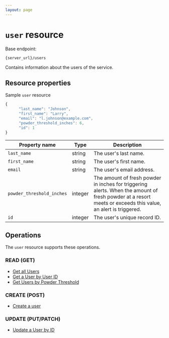 ```yaml
---
layout: page
---
```

# `user` resource

Base endpoint:

```shell
{server_url}/users
```

Contains information about the users of the service.

## Resource properties

Sample `user` resource

```js
{
      "last_name": "Johnson",
      "first_name": "Larry",
      "email": "l.johnson@example.com",
      "powder_threshold_inches": 6,
      "id": 1
}
```

| Property name | Type | Description |
| ------------- | ----------- | ----------- |
| `last_name` | string | The user's last name. |
| `first_name` | string | The user's first name. |
| `email` | string | The user's email address. |
| `powder_threshold_inches` | integer | The amount of fresh powder in inches for triggering alerts. When the amount of fresh powder at a resort meets or exceeds this value, an alert is triggered. |
| `id` | integer | The user's unique record ID. |

## Operations

The `user` resource supports these operations.

### READ (GET)

* [Get all Users](/ski-powder-alert-service/api/users-get-all-users)
* [Get a User by User ID](/ski-powder-alert-service/api/users-get-user-by-id)
* [Get Users by Powder Threshold](/ski-powder-alert-service/api/users-get-users-by-threshold)

### CREATE (POST)

* [Create a user](/tutorials/users-create-user)

### UPDATE (PUT/PATCH)

* [Update a User by ID](/ski-powder-alert-service/api/users-update-by-id)

